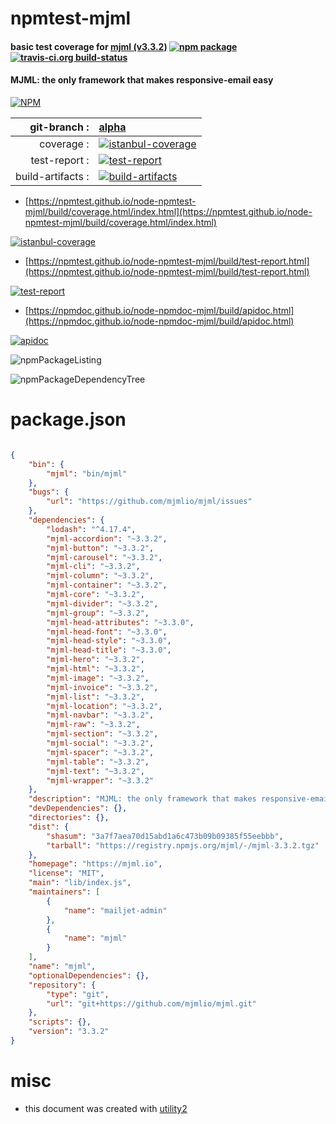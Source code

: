 # npmtest-mjml

#### basic test coverage for  [mjml (v3.3.2)](https://mjml.io)  [![npm package](https://img.shields.io/npm/v/npmtest-mjml.svg?style=flat-square)](https://www.npmjs.org/package/npmtest-mjml) [![travis-ci.org build-status](https://api.travis-ci.org/npmtest/node-npmtest-mjml.svg)](https://travis-ci.org/npmtest/node-npmtest-mjml)

#### MJML: the only framework that makes responsive-email easy

[![NPM](https://nodei.co/npm/mjml.png?downloads=true&downloadRank=true&stars=true)](https://www.npmjs.com/package/mjml)

| git-branch : | [alpha](https://github.com/npmtest/node-npmtest-mjml/tree/alpha)|
|--:|:--|
| coverage : | [![istanbul-coverage](https://npmtest.github.io/node-npmtest-mjml/build/coverage.badge.svg)](https://npmtest.github.io/node-npmtest-mjml/build/coverage.html/index.html)|
| test-report : | [![test-report](https://npmtest.github.io/node-npmtest-mjml/build/test-report.badge.svg)](https://npmtest.github.io/node-npmtest-mjml/build/test-report.html)|
| build-artifacts : | [![build-artifacts](https://npmtest.github.io/node-npmtest-mjml/glyphicons_144_folder_open.png)](https://github.com/npmtest/node-npmtest-mjml/tree/gh-pages/build)|

- [https://npmtest.github.io/node-npmtest-mjml/build/coverage.html/index.html](https://npmtest.github.io/node-npmtest-mjml/build/coverage.html/index.html)

[![istanbul-coverage](https://npmtest.github.io/node-npmtest-mjml/build/screenCapture.buildCi.browser.%252Ftmp%252Fbuild%252Fcoverage.lib.html.png)](https://npmtest.github.io/node-npmtest-mjml/build/coverage.html/index.html)

- [https://npmtest.github.io/node-npmtest-mjml/build/test-report.html](https://npmtest.github.io/node-npmtest-mjml/build/test-report.html)

[![test-report](https://npmtest.github.io/node-npmtest-mjml/build/screenCapture.buildCi.browser.%252Ftmp%252Fbuild%252Ftest-report.html.png)](https://npmtest.github.io/node-npmtest-mjml/build/test-report.html)

- [https://npmdoc.github.io/node-npmdoc-mjml/build/apidoc.html](https://npmdoc.github.io/node-npmdoc-mjml/build/apidoc.html)

[![apidoc](https://npmdoc.github.io/node-npmdoc-mjml/build/screenCapture.buildCi.browser.%252Ftmp%252Fbuild%252Fapidoc.html.png)](https://npmdoc.github.io/node-npmdoc-mjml/build/apidoc.html)

![npmPackageListing](https://npmtest.github.io/node-npmtest-mjml/build/screenCapture.npmPackageListing.svg)

![npmPackageDependencyTree](https://npmtest.github.io/node-npmtest-mjml/build/screenCapture.npmPackageDependencyTree.svg)



# package.json

```json

{
    "bin": {
        "mjml": "bin/mjml"
    },
    "bugs": {
        "url": "https://github.com/mjmlio/mjml/issues"
    },
    "dependencies": {
        "lodash": "^4.17.4",
        "mjml-accordion": "~3.3.2",
        "mjml-button": "~3.3.2",
        "mjml-carousel": "~3.3.2",
        "mjml-cli": "~3.3.2",
        "mjml-column": "~3.3.2",
        "mjml-container": "~3.3.2",
        "mjml-core": "~3.3.2",
        "mjml-divider": "~3.3.2",
        "mjml-group": "~3.3.2",
        "mjml-head-attributes": "~3.3.0",
        "mjml-head-font": "~3.3.0",
        "mjml-head-style": "~3.3.0",
        "mjml-head-title": "~3.3.0",
        "mjml-hero": "~3.3.2",
        "mjml-html": "~3.3.2",
        "mjml-image": "~3.3.2",
        "mjml-invoice": "~3.3.2",
        "mjml-list": "~3.3.2",
        "mjml-location": "~3.3.2",
        "mjml-navbar": "~3.3.2",
        "mjml-raw": "~3.3.2",
        "mjml-section": "~3.3.2",
        "mjml-social": "~3.3.2",
        "mjml-spacer": "~3.3.2",
        "mjml-table": "~3.3.2",
        "mjml-text": "~3.3.2",
        "mjml-wrapper": "~3.3.2"
    },
    "description": "MJML: the only framework that makes responsive-email easy",
    "devDependencies": {},
    "directories": {},
    "dist": {
        "shasum": "3a7f7aea70d15abd1a6c473b09b09385f55eebbb",
        "tarball": "https://registry.npmjs.org/mjml/-/mjml-3.3.2.tgz"
    },
    "homepage": "https://mjml.io",
    "license": "MIT",
    "main": "lib/index.js",
    "maintainers": [
        {
            "name": "mailjet-admin"
        },
        {
            "name": "mjml"
        }
    ],
    "name": "mjml",
    "optionalDependencies": {},
    "repository": {
        "type": "git",
        "url": "git+https://github.com/mjmlio/mjml.git"
    },
    "scripts": {},
    "version": "3.3.2"
}
```



# misc
- this document was created with [utility2](https://github.com/kaizhu256/node-utility2)

